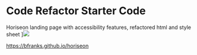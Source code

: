 # Code Refactor Starter Code
Horiseon landing page with accessibility features, refactored html and style sheet
]<img src=".assets/images/readme-screenshot">

https://bfranks.github.io/horiseon